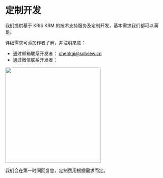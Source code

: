 # 定制开发

我们提供基于 KRIS KRM 的技术支持服务及定制开发，基本需求我们都可以满足。

详细需求可添加作者了解，并注明来意：

- 通过邮箱联系开发者： [chenkai@sqlview.cn](mailto:chenkai@sqlview.cn)
- 通过微信联系开发者：

 <img src="https://unpkg.com/@vbenjs/static-source@0.1.7/source/wechat.jpg" style="width: 300px;"/>

我们会在第一时间回复您，定制费用根据需求而定。
